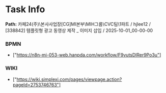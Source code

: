 # Task Info

**Path:** 카페24(주)\본사사업장\[CG]MI본부\MIH그룹\CVC팀\1파트 / hjlee12 / [338842] 템플릿형 광고 동영상 제작 _ 이미지 삽입 / 2025-10-01_00-00-00

### BPMN
- ["https://n8n-mi-053-web.hanpda.com/workflow/F9vutsDlRer9Po3u"]

### WIKI
- ["https://wiki.simplexi.com/pages/viewpage.action?pageId=2753746763"]

